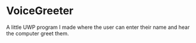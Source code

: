 # VoiceGreeter
A little UWP program I made where the user can enter their name and hear the computer greet them.
